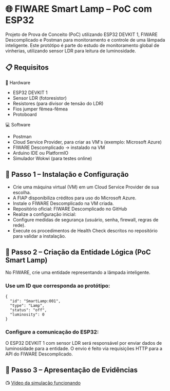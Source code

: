 # 🌐 FIWARE Smart Lamp – PoC com ESP32
Projeto de Prova de Conceito (PoC) utilizando ESP32 DEVKIT 1, FIWARE Descomplicado e Postman para monitoramento e controle de uma lâmpada inteligente.
Este protótipo é parte do estudo de monitoramento global de vinherias, utilizando sensor LDR para leitura de luminosidade.

## 📋 Requisitos
🔧 Hardware
- ESP32 DEVKIT 1
- Sensor LDR (fotoresistor)
- Resistores (para divisor de tensão do LDR)
- Fios jumper fêmea-fêmea
- Protoboard

💻 Software
- Postman
- Cloud Service Provider, para criar as VM's (exemplo: Microsoft Azure)
- FIWARE Descomplicado -> instalado na VM
- Arduino IDE ou PlatformIO
- Simulador Wokwi (para testes online)

## 🚀 Passo 1 – Instalação e Configuração
- Crie uma máquina virtual (VM) em um Cloud Service Provider de sua escolha.
- A FIAP disponibiliza créditos para uso do Microsoft Azure.
- Instale o FIWARE Descomplicado na VM criada.
- Repositório oficial: FIWARE Descomplicado no GitHub
- Realize a configuração inicial:
- Configure medidas de segurança (usuário, senha, firewall, regras de rede).
- Execute os procedimentos de Health Check descritos no repositório para validar a instalação.

## 🔧 Passo 2 – Criação da Entidade Lógica (PoC Smart Lamp)
No FIWARE, crie uma entidade representando a lâmpada inteligente.
### Use um ID que corresponda ao protótipo:
```
{
  "id": "SmartLamp:001",
  "type": "Lamp",
  "status": "off",
  "luminosity": 0
}
```


### Configure a comunicação do ESP32:
O ESP32 DEVKIT 1 com sensor LDR será responsável por enviar dados de luminosidade para a entidade.
O envio é feito via requisições HTTP para a API do FIWARE Descomplicado.

## 🎥 Passo 3 – Apresentação de Evidências

📺 [Vídeo da simulação funcionando](https://youtu.be/d2TaLoZvgjg?si=l5Gs-5NLf_5yGnTT)
